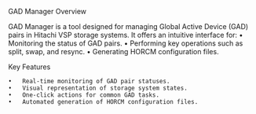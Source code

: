 GAD Manager Overview

GAD Manager is a tool designed for managing Global Active Device (GAD) pairs in Hitachi VSP storage systems. It offers an intuitive interface for:
	•	Monitoring the status of GAD pairs.
	•	Performing key operations such as split, swap, and resync.
	•	Generating HORCM configuration files.

Key Features

	•	Real-time monitoring of GAD pair statuses.
	•	Visual representation of storage system states.
	•	One-click actions for common GAD tasks.
	•	Automated generation of HORCM configuration files.
